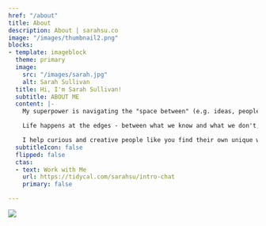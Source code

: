 ```yaml
---
href: "/about"
title: About
description: About | sarahsu.co
image: "/images/thumbnail2.png"
blocks:
- template: imageblock
  theme: primary
  image:
    src: "/images/sarah.jpg"
    alt: Sarah Sullivan
  title: Hi, I'm Sarah Sullivan!
  subtitle: ABOUT ME
  content: |-
    My superpower is navigating the "space between" (e.g. ideas, people, behaviors, stages) and co-creating magic in the process.

    Life happens at the edges - between what we know and what we don't, between where we are and where we want to be.

    I help curious and creative people like you find their own unique ways to navigate these spaces and get where they want to go in the process.
  subtitleIcon: false
  flipped: false
  ctas:
  - text: Work with Me
    url: https://tidycal.com/sarahsu/intro-chat
    primary: false

---
```

![](/images/photo-1580756338357-a0ba1932d879.jpeg)